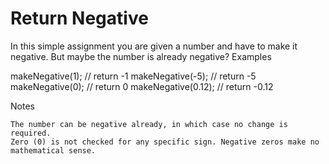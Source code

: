 # Return Negative

In this simple assignment you are given a number and have to make it negative. But maybe the number is already negative?
Examples

makeNegative(1);    // return -1
makeNegative(-5);   // return -5
makeNegative(0);    // return 0
makeNegative(0.12); // return -0.12

Notes

    The number can be negative already, in which case no change is required.
    Zero (0) is not checked for any specific sign. Negative zeros make no mathematical sense.
